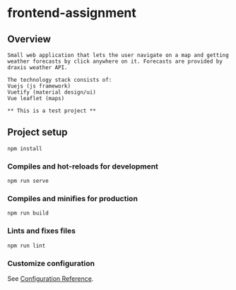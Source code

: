 # frontend-assignment
## Overview
```
Small web application that lets the user navigate on a map and getting weather forecasts by click anywhere on it. Forecasts are provided by draxis weather API.

The technology stack consists of:
Vuejs (js framework)
Vuetify (material design/ui)
Vue leaflet (maps)

** This is a test project **
```
## Project setup
```
npm install
```

### Compiles and hot-reloads for development
```
npm run serve
```

### Compiles and minifies for production
```
npm run build
```

### Lints and fixes files
```
npm run lint
```

### Customize configuration
See [Configuration Reference](https://cli.vuejs.org/config/).
